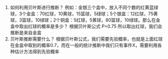 1. 如何利用贝叶斯进行推断？
例如：金银三个盒中，放入不同个数的红黄蓝绿球，3个金盒：70红球，10黄球，15篮球，5绿球；5个银盒：12红球，75黄球，3篮球，10绿球；2个铜盒：5红球，5黄球，80篮球，10绿球。那么在金盒中取出红球的概率是多少？
根据贝叶斯公式 P=0.75
所以取出红球，我们会推断是来自金盒
2. 贝叶斯推断需要什么？
根据贝叶斯公式，我们需要先验概率，也就是上面红球在金盒中取到的概率0.7，而在一般的统计推断中我们只有事件X，需要利用各种估计方法得到先验概率
